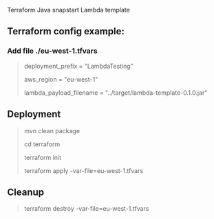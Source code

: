 Terraform Java snapstart Lambda template

## Terraform config example:
### Add file ./eu-west-1.tfvars
> 
> deployment_prefix = "LambdaTesting"
> 
> aws_region = "eu-west-1"
>
> lambda_payload_filename = "../target/lambda-template-0.1.0.jar"

## Deployment

> mvn clean package
> 
> cd terraform
> 
> terraform init
> 
> terraform apply -var-file=eu-west-1.tfvars

## Cleanup

> terraform destroy -var-file=eu-west-1.tfvars
